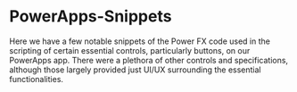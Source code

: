 # PowerApps-Snippets

Here we have a few notable snippets of the Power FX code used in the scripting of certain essential controls, particularly buttons, on our PowerApps app. There were a plethora of other controls and specifications, although those largely provided just UI/UX surrounding the essential functionalities. 
